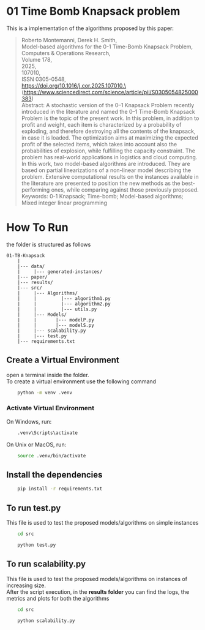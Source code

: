 # 01 Time Bomb Knapsack problem
This is a implementation of the algorithms proposed by this paper:
>Roberto Montemanni, Derek H. Smith,\
Model-based algorithms for the 0-1 Time-Bomb Knapsack Problem,\
Computers & Operations Research,\
Volume 178,\
2025,\
107010,\
ISSN 0305-0548,\
https://doi.org/10.1016/j.cor.2025.107010.\
(https://www.sciencedirect.com/science/article/pii/S0305054825000383) \
Abstract: A stochastic version of the 0–1 Knapsack Problem recently introduced in the literature and named the 0–1 Time-Bomb Knapsack Problem is the topic of the present work. In this problem, in addition to profit and weight, each item is characterized by a probability of exploding, and therefore destroying all the contents of the knapsack, in case it is loaded. The optimization aims at maximizing the expected profit of the selected items, which takes into account also the probabilities of explosion, while fulfilling the capacity constraint. The problem has real-world applications in logistics and cloud computing. In this work, two model-based algorithms are introduced. They are based on partial linearizations of a non-linear model describing the problem. Extensive computational results on the instances available in the literature are presented to position the new methods as the best-performing ones, while comparing against those previously proposed.\
Keywords: 0-1 Knapsack; Time-bomb; Model-based algorithms; Mixed integer linear programming

# How To Run
the folder is structured as follows
```
01-TB-Knapsack
    |
    |--- data/
    |     |--- generated-instances/
    |--- paper/
    |--- results/
    |--- src/
    |     |--- Algorithms/
    |     |         |--- algorithm1.py 
    |     |         |--- algorithm2.py
    |     |         |--- utils.py
    |     |--- Models/
    |     |       |--- modelP.py
    |     |       |--- modelS.py
    |     |--- scalability.py
    |     |--- test.py
    |--- requirements.txt
```
## Create a Virtual Environment
open a terminal inside the folder.\
To create a virtual environment use the following command
```bash
    python -m venv .venv
```
### Activate Virtual Environment
On Windows, run:
```bash
    .venv\Scripts\activate
```

On Unix or MacOS, run:
```bash
    source .venv/bin/activate
```

## Install the dependencies
```bash
    pip install -r requirements.txt
```

## To run test.py
This file is used to test the proposed models/algorithms on simple instances
```bash
    cd src
```
```bash
    python test.py
```

## To run scalability.py
This file is used to test the proposed models/algorithms on instances of increasing size.\
After the script execution, in the **results folder** you can find the logs, the metrics and plots for both the algorithms
```bash
    cd src
```
```bash
    python scalability.py
```
